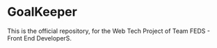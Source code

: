 # GoalKeeper
This is the official repository, for the Web Tech Project of Team FEDS - Front End DeveloperS. 
